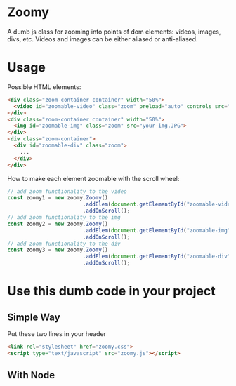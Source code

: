# Zoomy
A dumb js class for zooming into points of dom elements: videos, images, divs, etc.
Videos and images can be either aliased or anti-aliased.

# Usage
Possible HTML elements:
```html
<div class="zoom-container container" width="50%">
  <video id="zoomable-video" class="zoom" preload="auto" controls src="your-video.mp4"></video>
</div>
<div class="zoom-container container" width="50%">
  <img id="zoomable-img" class="zoom" src="your-img.JPG">
</div>
<div class="zoom-container">
  <div id="zoomable-div" class="zoom">
    ...
  </div>
</div>
```
How to make each element zoomable with the scroll wheel:
```javascript
// add zoom functionality to the video
const zoomy1 = new zoomy.Zoomy()
                        .addElem(document.getElementById("zoomable-video"))
                        .addOnScroll();
// add zoom functionality to the img
const zoomy2 = new zoomy.Zoomy()
                        .addElem(document.getElementById("zoomable-img"))
                        .addOnScroll();
// add zoom functionality to the div
const zoomy3 = new zoomy.Zoomy()
                        .addElem(document.getElementById("zoomable-div"))
                        .addOnScroll();
```

# Use this dumb code in your project
## Simple Way
Put these two lines in your header
```html
<link rel="stylesheet" href="zoomy.css">
<script type="text/javascript" src="zoomy.js"></script>  
```

## With Node

